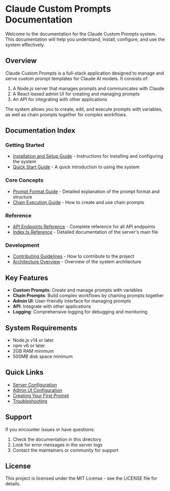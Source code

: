 # Claude Custom Prompts Documentation

Welcome to the documentation for the Claude Custom Prompts system. This documentation will help you understand, install, configure, and use the system effectively.

## Overview

Claude Custom Prompts is a full-stack application designed to manage and serve custom prompt templates for Claude AI models. It consists of:

1. A Node.js server that manages prompts and communicates with Claude
2. A React-based admin UI for creating and managing prompts
3. An API for integrating with other applications

The system allows you to create, edit, and execute prompts with variables, as well as chain prompts together for complex workflows.

## Documentation Index

### Getting Started

- [Installation and Setup Guide](installation-guide.md) - Instructions for installing and configuring the system
- [Quick Start Guide](prompt-management.md) - A quick introduction to using the system

### Core Concepts

- [Prompt Format Guide](prompt-format-guide.md) - Detailed explanation of the prompt format and structure
- [Chain Execution Guide](chain-execution-guide.md) - How to create and use chain prompts

### Reference

- [API Endpoints Reference](api-endpoints-reference.md) - Complete reference for all API endpoints
- [Index.ts Reference](index-ts-reference.md) - Detailed documentation of the server's main file

### Development

- [Contributing Guidelines](contributing.md) - How to contribute to the project
- [Architecture Overview](architecture.md) - Overview of the system architecture

## Key Features

- **Custom Prompts**: Create and manage prompts with variables
- **Chain Prompts**: Build complex workflows by chaining prompts together
- **Admin UI**: User-friendly interface for managing prompts
- **API**: Integrate with other applications
- **Logging**: Comprehensive logging for debugging and monitoring

## System Requirements

- Node.js v14 or later
- npm v6 or later
- 2GB RAM minimum
- 500MB disk space minimum

## Quick Links

- [Server Configuration](installation-guide.md#server-configuration)
- [Admin UI Configuration](installation-guide.md#admin-ui-configuration)
- [Creating Your First Prompt](installation-guide.md#creating-your-first-prompt)
- [Troubleshooting](installation-guide.md#troubleshooting)

## Support

If you encounter issues or have questions:

1. Check the documentation in this directory
2. Look for error messages in the server logs
3. Contact the maintainers or community for support

## License

This project is licensed under the MIT License - see the LICENSE file for details. 